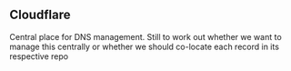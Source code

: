 ## Cloudflare

Central place for DNS management. Still to work out whether we want to manage this centrally
or whether we should co-locate each record in its respective repo
